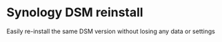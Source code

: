 # Synology DSM reinstall
Easily re-install the same DSM version without losing any data or settings
